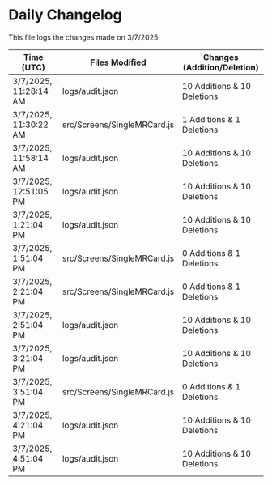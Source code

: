 # Daily Changelog

This file logs the changes made on 3/7/2025.

| Time (UTC)             | Files Modified                    | Changes (Addition/Deletion) |
|------------------------|-----------------------------------|-----------------------------|
| 3/7/2025, 11:28:14 AM | logs/audit.json | 10 Additions & 10 Deletions |
| 3/7/2025, 11:30:22 AM | src/Screens/SingleMRCard.js | 1 Additions & 1 Deletions|
| 3/7/2025, 11:58:14 AM | logs/audit.json | 10 Additions & 10 Deletions|
| 3/7/2025, 12:51:05 PM | logs/audit.json | 10 Additions & 10 Deletions|
| 3/7/2025, 1:21:04 PM | logs/audit.json | 10 Additions & 10 Deletions|
| 3/7/2025, 1:51:04 PM | src/Screens/SingleMRCard.js | 0 Additions & 1 Deletions|
| 3/7/2025, 2:21:04 PM | src/Screens/SingleMRCard.js | 0 Additions & 1 Deletions|
| 3/7/2025, 2:51:04 PM | logs/audit.json | 10 Additions & 10 Deletions|
| 3/7/2025, 3:21:04 PM | logs/audit.json | 10 Additions & 10 Deletions|
| 3/7/2025, 3:51:04 PM | src/Screens/SingleMRCard.js | 0 Additions & 1 Deletions|
| 3/7/2025, 4:21:04 PM | logs/audit.json | 10 Additions & 10 Deletions|
| 3/7/2025, 4:51:04 PM | logs/audit.json | 10 Additions & 10 Deletions|
